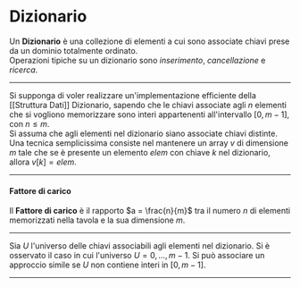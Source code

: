 # Dizionario #
Un **Dizionario** è una collezione di elementi a cui sono associate chiavi prese da un dominio totalmente ordinato.<br />
Operazioni tipiche su un dizionario sono _inserimento_, _cancellazione_ e _ricerca_.<br />

--------------------------------------------------------------

Si supponga di voler realizzare un'implementazione efficiente della [[Struttura Dati]] Dizionario, sapendo che le chiavi associate agli $n$ elementi che si vogliono memorizzare sono interi appartenenti all'intervallo $[0, m-1]$, con $n \leq m$.<br />
Si assuma che agli elementi nel dizionario siano associate chiavi distinte. Una tecnica semplicissima consiste nel mantenere un array $v$ di dimensione $m$ tale che se è presente un elemento $elem$ con chiave $k$ nel dizionario, allora $v[k] = elem$.<br />

--------------------------------------------------------------

#### Fattore di carico ####
Il **Fattore di carico** è il rapporto $a = \frac{n}{m}$ tra il numero $n$ di elementi memorizzati nella tavola e la sua dimensione $m$.<br />

--------------------------------------------------------------

Sia $U$ l'universo delle chiavi associabili agli elementi nel dizionario. Si è osservato il caso in cui l'universo $U = {0, ..., m-1}$. Si può associare un approccio simile se $U$ non contiene interi in $[0, m-1]$.<br />

--------------------------------------------------------------



